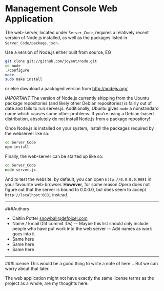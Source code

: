 Management Console Web Application
==================================

The web-server, located under `Server_Code`, requires a relatively recent version of Node.js installed, as well as the packages listed in `Server_Code/package.json`.

Use a version of Node.js either built from source, EG
```bash
git clone git://github.com/joyent/node.git
cd node
./configure
make
sudo make install
```

or else download a packaged version from http://nodejs.org/

*IMPORTANT* The version of Node.js currently shipping from the Ubuntu package repositories (and likely other Debian repositories) is fairly out of date and fails to run server.js. Additionally, Ubuntu gives `node` a nonstandard name which causes some other problems. If you're using a Debian-based distribution, absolutely do not install Node.js from a package repository!

Once Node.js is installed on your system, install the packages required by the webserver like so:
```bash
cd Server_Code
npm install
```

Finally, the web-server can be started up like so:
```bash
cd Server_Code
node server.js
```

And to test the website, by default, you can open `http://0.0.0.0:8081` in your favourite web-browser. **However**, for some reason Opera does not figure out that the server is bound to 0.0.0.0, but does seem to accept `http://localhost:8081` instead.

---

###Authors
- Caitlin Potter <snowball@defpixel.com>
- Name / Email (Git commit IDs) -- Maybe this list should only include people who have put work into the web server -- Add names as work goes into it
- Same here
- Same here
- Same here

---

###License
This would be a good thing to write a note of here... But we can worry about that later.

The web application might not have exactly the same license terms as the project as a whole, are my thoughts here.
